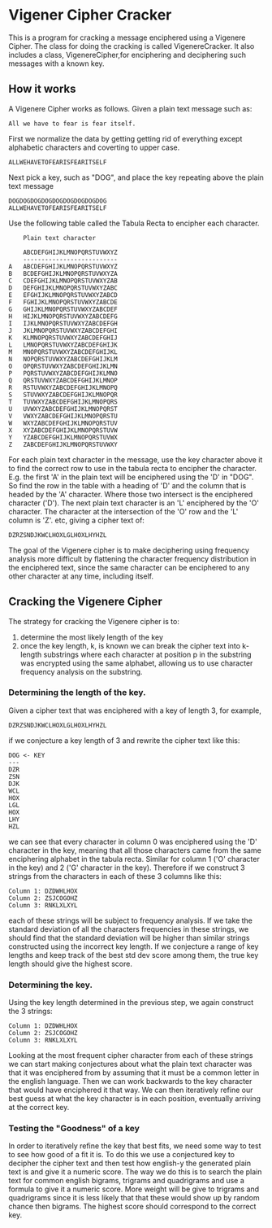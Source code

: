 # Vigener Cipher Cracker

This is a program for cracking a message enciphered using a Vigenere Cipher.  The class for doing the cracking is called
VigenereCracker.  It also includes a class, VigenereCipher,for enciphering and deciphering such messages with a known 
key.

## How it works

A Vigenere Cipher works as follows.  Given a plain text message such as:

```
All we have to fear is fear itself.
```
First we normalize the data by getting getting rid of everything except alphabetic characters and coverting 
to upper case.

```
ALLWEHAVETOFEARISFEARITSELF
```

Next pick a key, such as "DOG", and place the key repeating above the plain text message

```
DOGDOGDOGDOGDOGDOGDOGDOGDOG
ALLWEHAVETOFEARISFEARITSELF
```

Use the following table called the Tabula Recta to encipher each character.

```
    Plain text character  
    
    ABCDEFGHIJKLMNOPQRSTUVWXYZ  
    --------------------------
A   ABCDEFGHIJKLMNOPQRSTUVWXYZ  
B   BCDEFGHIJKLMNOPQRSTUVWXYZA  
C   CDEFGHIJKLMNOPQRSTUVWXYZAB  
D   DEFGHIJKLMNOPQRSTUVWXYZABC  
E   EFGHIJKLMNOPQRSTUVWXYZABCD  
F   FGHIJKLMNOPQRSTUVWXYZABCDE  
G   GHIJKLMNOPQRSTUVWXYZABCDEF  
H   HIJKLMNOPQRSTUVWXYZABCDEFG  
I   IJKLMNOPQRSTUVWXYZABCDEFGH  
J   JKLMNOPQRSTUVWXYZABCDEFGHI  
K   KLMNOPQRSTUVWXYZABCDEFGHIJ  
L   LMNOPQRSTUVWXYZABCDEFGHIJK  
M   MNOPQRSTUVWXYZABCDEFGHIJKL  
N   NOPQRSTUVWXYZABCDEFGHIJKLM  
O   OPQRSTUVWXYZABCDEFGHIJKLMN  
P   PQRSTUVWXYZABCDEFGHIJKLMNO  
Q   QRSTUVWXYZABCDEFGHIJKLMNOP  
R   RSTUVWXYZABCDEFGHIJKLMNOPQ  
S   STUVWXYZABCDEFGHIJKLMNOPQR  
T   TUVWXYZABCDEFGHIJKLMNOPQRS  
U   UVWXYZABCDEFGHIJKLMNOPQRST  
V   VWXYZABCDEFGHIJKLMNOPQRSTU  
W   WXYZABCDEFGHIJKLMNOPQRSTUV  
X   XYZABCDEFGHIJKLMNOPQRSTUVW  
Y   YZABCDEFGHIJKLMNOPQRSTUVWX  
Z   ZABCDEFGHIJKLMNOPQRSTUVWXY
```
For each plain text character in the message, use the key character above it to find the correct row to
use in the tabula recta to encipher the character.  E.g. the first 'A' in the plain text will be enciphered using the 'D' in "DOG".  So
find the row in the table with a heading of 'D' and the column that is headed by the 'A' character.  Where those two 
intersect is the enciphered character ('D').  The next plain text character is an 'L' enciphered by the 'O' character.
The character at the intersection of the 'O' row and the 'L' column is 'Z'. etc, giving a cipher text of:

```
DZRZSNDJKWCLHOXLGLHOXLHYHZL
```

The goal of the Vigenere cipher is to make deciphering using frequency analysis more difficult by flattening the
character frequency distribution in the enciphered text, since the same character can be enciphered to any other 
character at any time, including itself.

## Cracking the Vigenere Cipher

The strategy for cracking the Vigenere cipher is to:
1) determine the most likely length of the key
2) once the key length, k,  is known we can break the cipher text into k-length substrings where each character at
position p in the substring was encrypted using the same alphabet, allowing us to use character frequency analysis
on the substring.

### Determining the length of the key.

Given a cipher text that was enciphered with a key of length 3, for example,

```
DZRZSNDJKWCLHOXLGLHOXLHYHZL
```

if we conjecture a key length of 3 and rewrite the cipher text like this:

```
DOG <- KEY
---
DZR
ZSN
DJK
WCL
HOX
LGL
HOX
LHY
HZL
```
we can see that every character in column 0 was enciphered using the 'D' character in the key, meaning that all those
characters came from the same enciphering alphabet in the tabula recta. Similar for column 1 ('O' character in the key) 
and 2 ('G' character in the key). Therefore if we construct 3 strings from the characters in each of these 3 columns 
like this:
```
Column 1: DZDWHLHOX  
Column 2: ZSJCOGOHZ
Column 3: RNKLXLXYL
```
each of these strings will be subject to frequency analysis.  If we take the standard deviation of all the characters
frequencies in these strings, we should find that the standard deviation will be higher than similar strings constructed
using the incorrect key length.  If we conjecture a range of key lengths and keep track of the best std dev score among
them, the true key length should give the highest score. 

### Determining the key.
Using the key length determined in the previous step, we again construct the 3 strings:
```
Column 1: DZDWHLHOX  
Column 2: ZSJCOGOHZ
Column 3: RNKLXLXYL
```
Looking at the most frequent cipher character from each of these strings we can start making conjectures about what the
plain text character was that it was enciphered from by assuming that it must be a common letter in the english
language. Then we can work backwards to the key character that would have enciphered it that way. We can then 
iteratively refine our best guess at what the key character is in each position, eventually arriving at the correct key.

### Testing the "Goodness" of a key

In order to iteratively refine the key that best fits, we need some way to test to see how good of a fit it is.  To
do this we use a conjectured key to decipher the cipher text and then test how english-y the generated plain text is
and give it a numeric score.  The way we do this is to search the plain text for common english bigrams, trigrams and
quadrigrams and use a formula to give it a numeric score. More weight will be give to trigrams and quadrigrams since
it is less likely that that these would show up by random chance then bigrams. The highest score should correspond to
the correct key.
